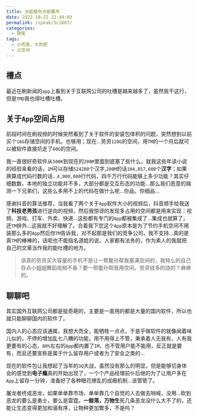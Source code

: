 ```yaml
---
title: 水能载舟亦能覆舟
date: 2022-10-22 22:49:03
permalink: /speak/5c2807/
categories:
  - 随笔
tags:
  - 小而美，大而肥
  - 占空间
---
```


## 槽点

最近在刷新闻的`app`上看到关于互联网公司的吐槽是越来越多了，虽然我干这行，但是`TMD`我也得吐槽吐槽。

<!-- more -->

## 关于`App`空间占用

前段时间在刷视频的时候突然看到了关于软件的安装包体积的问题，突然想到以前买个`16G`存储空间的手机，也够用；现在...劳资`128G`的空间，用`TM`的一个月后就可以被软件直接坑走了`60G`的空间。

我一直很好奇软件从`500K`到现在的`200M`里面到底塞了些什么，就我这些年读小说的经验来看的话，`1M`可以存储`524288`个汉字,`200M`的话`104,857,600`个**汉字**；如果换算成代码行数的话...`4,000,000`行代码，四千万行代码能够上多少功能？其实仔细数数，本地的独立功能并不多，大部分都是交互形态的功能...那么我们恶意的揣测一下兄弟们，这些么多用不上的代码在做什么呢...你品，你细品...

感谢抖音的算法推荐，当我看了两个关于`App`软件大小的视频后，抖音顺手给我送了**科技老男孩**进行逆向的视频，然后我惊讶的发现多占用的空间都是用来实现：视频、游戏、打车、外卖、快递...这些都有专门的`App`都被集成了...集成也就算了，还`TM`排外...这我就不好理解了。合着我下您这个`App`原本是为了节约手机空间不用装那么多的`App`然后你`TM`告诉我，对不起那是我们的竞争公司，我不支持...真的是真`TM`的棒棒的，话呢也不能指名道姓的说，人家都有法务的，作为素人的我就把自己的文章当作我的能吐槽的地方。

> 讲真的劳资买大容量的手机不是让一帮鳖孙帮我塞满空间的，我特么的自己存点小姐姐舞蹈视频不香？要一帮鳖孙帮我用空间，劳资钱多的烧的？麻痹的。

## 聊聊吧

其实国外互联网公司都是挺奇葩的，主要是一直用的都是大量的国内软件，所以也就只能聊聊国内的软件了。

国内人的心态应该通属，我想大而全，能牺牲一点点，于是乎做软件的就像闻着味儿似的，不停的增加乱七八糟的功能，用不用得上不管，秉承着人无我有，人有我更要有的心态，`80%`左右的`App`都内置了`IM`，也不管用户能不能用，反正就是要有，而且还要宣称是属于什么留存用户或者为了安全之类的...

现在的软件包让我想起了当年的`3Q`大战，虽然没有那么的明显，但是能够切身体会的感觉到**电子瘾**真的开始出现了，一个个产品经理前仆后继的为了让用户多在`App`上留存一分钟，准备好了各种眼花缭乱的成瘾机制...该管管了。

屠龙者终成恶龙，如果单单靠市场、单单靠几个自觉的人去做去呐喊，没用...砍到恶龙的要么是勇士，要么是雷霆。**一鲸落，万物生**死几条恶龙没什么大不了的，还能让生态变得更加和谐有序，让物种更加繁多，不是吗？

